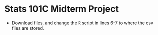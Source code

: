 # Stats 101C Midterm Project

- Download files, and change the R script in lines 6-7 to where the csv files are stored.
